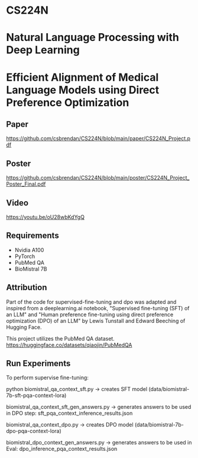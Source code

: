 # CS224N
# Natural Language Processing with Deep Learning

# 

# Efficient Alignment of Medical Language Models using Direct Preference Optimization

## Paper
https://github.com/csbrendan/CS224N/blob/main/paper/CS224N_Project.pdf

## Poster
https://github.com/csbrendan/CS224N/blob/main/poster/CS224N_Project_Poster_Final.pdf

## Video
https://youtu.be/oU28wbKdYgQ

## Requirements

- Nvidia A100
- PyTorch
- PubMed QA
- BioMistral 7B

## Attribution

Part of the code for supervised-fine-tuning and dpo was adapted and inspired from a deeplearning.ai notebook, "Supervised fine-tuning (SFT) of an LLM" and "Human preference fine-tuning using direct preference optimization (DPO) of an LLM" by Lewis Tunstall and Edward Beeching of Hugging Face. 

This project utilizes the PubMed QA dataset.
https://huggingface.co/datasets/qiaojin/PubMedQA


## Run Experiments

To perform supervise fine-tuning:

python biomistral_qa_context_sft.py  -> creates SFT model (data/biomistral-7b-sft-pqa-context-lora)

biomistral_qa_context_sft_gen_answers.py -> generates answers to be used in DPO step: sft_pqa_context_inference_results.json

biomistral_qa_context_dpo.py -> creates DPO model (data/biomistral-7b-dpo-pqa-context-lora)

biomistral_dpo_context_gen_answers.py -> generates answers to be used in Eval: dpo_inference_pqa_context_results.json


